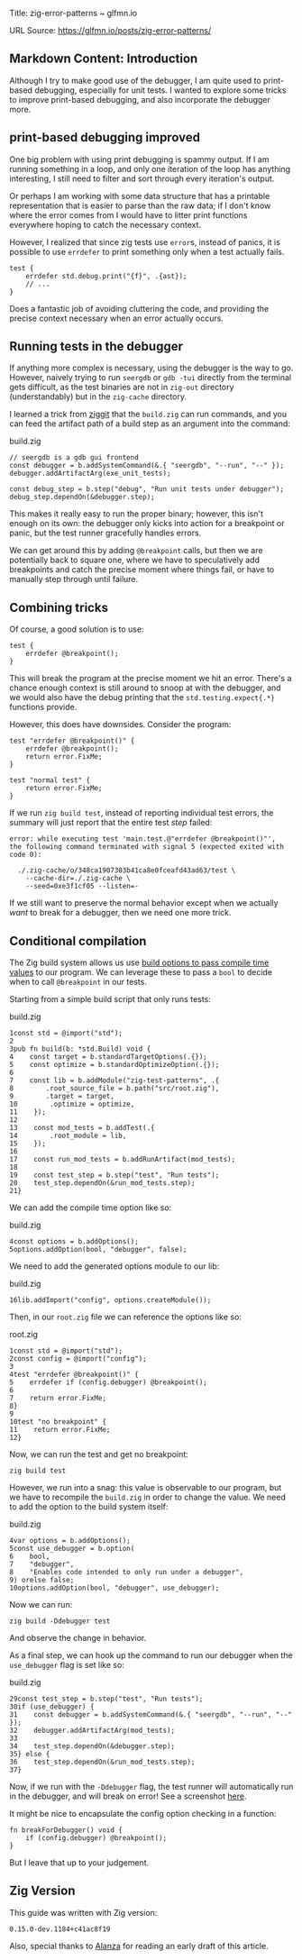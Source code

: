 Title: zig-error-patterns ~ glfmn.io

URL Source: https://glfmn.io/posts/zig-error-patterns/

Markdown Content:
Introduction
------------

Although I try to make good use of the debugger, I am quite used to print-based debugging, especially for unit tests. I wanted to explore some tricks to improve print-based debugging, and also incorporate the debugger more.

print-based debugging improved
------------------------------

One big problem with using print debugging is spammy output. If I am running something in a loop, and only one iteration of the loop has anything interesting, I still need to filter and sort through every iteration's output.

Or perhaps I am working with some data structure that has a printable representation that is easier to parse than the raw data; if I don't know where the error comes from I would have to litter print functions everywhere hoping to catch the necessary context.

However, I realized that since zig tests use `error`s, instead of panics, it is possible to use `errdefer` to print something only when a test actually fails.

```
test {
    errdefer std.debug.print("{f}", .{ast});
    // ...
}
```

Does a fantastic job of avoiding cluttering the code, and providing the precise context necessary when an error actually occurs.

Running tests in the debugger
-----------------------------

If anything more complex is necessary, using the debugger is the way to go. However, naively trying to run `seergdb` or `gdb -tui` directly from the terminal gets difficult, as the test binaries are not in `zig-out` directory (understandably) but in the `zig-cache` directory.

I learned a trick from [ziggit](https://ziggit.dev/t/zig-debugging-with-lldb/3931/7?u=glfmn) that the `build.zig` can run commands, and you can feed the artifact path of a build step as an argument into the command:

build.zig

```
// seergdb is a gdb gui frontend
const debugger = b.addSystemCommand(&.{ "seergdb", "--run", "--" });
debugger.addArtifactArg(exe_unit_tests);

const debug_step = b.step("debug", "Run unit tests under debugger");
debug_step.dependOn(&debugger.step);
```

This makes it really easy to run the proper binary; however, this isn't enough on its own: the debugger only kicks into action for a breakpoint or panic, but the test runner gracefully handles errors.

We can get around this by adding `@breakpoint` calls, but then we are potentially back to square one, where we have to speculatively add breakpoints and catch the precise moment where things fail, or have to manually step through until failure.

Combining tricks
----------------

Of course, a good solution is to use:

```
test {
    errdefer @breakpoint();
}
```

This will break the program at the precise moment we hit an error. There's a chance enough context is still around to snoop at with the debugger, and we would also have the debug printing that the `std.testing.expect{.*}` functions provide.

However, this does have downsides. Consider the program:

```
test "errdefer @breakpoint()" {
    errdefer @breakpoint();
    return error.FixMe;
}

test "normal test" {
    return error.FixMe;
}
```

If we run `zig build test`, instead of reporting individual test errors, the summary will just report that the entire test _step_ failed:

```
error: while executing test 'main.test.@"errdefer @breakpoint()"',
the following command terminated with signal 5 (expected exited with code 0):

  ./.zig-cache/o/348ca1907303b41ca8e0fceafd43ad63/test \
    --cache-dir=./.zig-cache \
    --seed=0xe3f1cf05 --listen=-
```

If we still want to preserve the normal behavior except when we actually _want_ to break for a debugger, then we need one more trick.

Conditional compilation
-----------------------

The Zig build system allows us use [build options to pass compile time values](https://ziglang.org/learn/build-system/#conditional-compilation) to our program. We can leverage these to pass a `bool` to decide when to call `@breakpoint` in our tests.

Starting from a simple build script that only runs tests:

build.zig

```
1const std = @import("std");
2
3pub fn build(b: *std.Build) void {
4    const target = b.standardTargetOptions(.{});
5    const optimize = b.standardOptimizeOption(.{});
6
7    const lib = b.addModule("zig-test-patterns", .{
8        .root_source_file = b.path("src/root.zig"),
9        .target = target,
10        .optimize = optimize,
11    });
12
13    const mod_tests = b.addTest(.{
14        .root_module = lib,
15    });
16
17    const run_mod_tests = b.addRunArtifact(mod_tests);
18
19    const test_step = b.step("test", "Run tests");
20    test_step.dependOn(&run_mod_tests.step);
21}
```

We can add the compile time option like so:

build.zig

```
4const options = b.addOptions();
5options.addOption(bool, "debugger", false);
```

We need to add the generated options module to our lib:

build.zig

```
16lib.addImport("config", options.createModule());
```

Then, in our `root.zig` file we can reference the options like so:

root.zig

```
1const std = @import("std");
2const config = @import("config");
3
4test "errdefer @breakpoint()" {
5    errdefer if (config.debugger) @breakpoint();
6
7    return error.FixMe;
8}
9
10test "no breakpoint" {
11    return error.FixMe;
12}
```

Now, we can run the test and get no breakpoint:

```
zig build test
```

However, we run into a snag: this value is observable to our program, but we have to recompile the `build.zig` in order to change the value. We need to add the option to the build system itself:

build.zig

```
4var options = b.addOptions();
5const use_debugger = b.option(
6    bool,
7    "debugger",
8    "Enables code intended to only run under a debugger",
9) orelse false;
10options.addOption(bool, "debugger", use_debugger);
```

Now we can run:

```
zig build -Ddebugger test
```

And observe the change in behavior.

As a final step, we can hook up the command to run our debugger when the `use_debugger` flag is set like so:

build.zig

```
29const test_step = b.step("test", "Run tests");
30if (use_debugger) {
31    const debugger = b.addSystemCommand(&.{ "seergdb", "--run", "--" });
32    debugger.addArtifactArg(mod_tests);
33
34    test_step.dependOn(&debugger.step);
35} else {
36    test_step.dependOn(&run_mod_tests.step);
37}
```

Now, if we run with the `-Ddebugger` flag, the test runner will automatically run in the debugger, and will break on error! See a screenshot [here](https://glfmn.io/posts/zig-error-patterns/seergdb.png).

It might be nice to encapsulate the config option checking in a function:

```
fn breakForDebugger() void {
    if (config.debugger) @breakpoint();
}
```

But I leave that up to your judgement.

Zig Version
-----------

This guide was written with Zig version:

```
0.15.0-dev.1184+c41ac8f19
```

Also, special thanks to [Alanza](https://ziggit.dev/u/alanza/) for reading an early draft of this article.